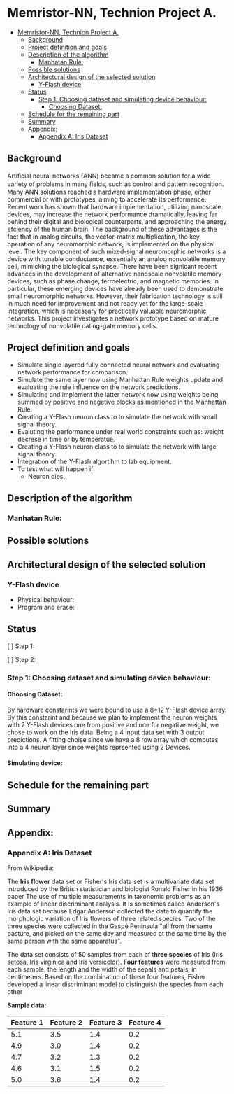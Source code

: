 # Memristor-NN, Technion Project A.
- [Memristor-NN, Technion Project A.](#memristor-nn-technion-project-a)
  - [Background](#background)
  - [Project definition and goals](#project-definition-and-goals)
  - [Description of the algorithm](#description-of-the-algorithm)
    - [Manhatan Rule:](#manhatan-rule)
  - [Possible solutions](#possible-solutions)
  - [Architectural design of the selected solution](#architectural-design-of-the-selected-solution)
    - [Y-Flash device](#y-flash-device)
  - [Status](#status)
    - [Step 1: Choosing dataset and simulating device behaviour:](#step-1-choosing-dataset-and-simulating-device-behaviour)
      - [Choosing Dataset:](#choosing-dataset)
  - [Schedule for the remaining part](#schedule-for-the-remaining-part)
  - [Summary](#summary)
  - [Appendix:](#appendix)
    - [Appendix A: Iris Dataset](#appendix-a-iris-dataset)

## Background
Artiﬁcial neural networks (ANN) became a common solution for a wide variety of problems in many ﬁelds, such as control and pattern recognition. Many ANN solutions reached a hardware implementation phase, either commercial or with prototypes, aiming to accelerate its performance. Recent work has shown that hardware implementation, utilizing nanoscale devices, may increase the network performance dramatically, leaving far behind their digital and biological counterparts, and approaching the energy efciency of the human brain. The background of these advantages is the fact that in analog circuits, the vector-matrix multiplication, the key operation of any neuromorphic network, is implemented on the physical level. The key component of such mixed-signal neuromorphic networks is a device with tunable conductance, essentially an analog nonvolatile memory cell, mimicking the biological synapse. There have been signicant recent advances in the development of alternative nanoscale nonvolatile memory devices, such as phase change, ferroelectric, and magnetic memories. In particular, these emerging devices have already been used to demonstrate small neuromorphic networks. However, their fabrication technology is still in much need for improvement and not ready yet for the large-scale integration, which is necessary for practically valuable neuromorphic networks. This project investigates a network prototype based on mature technology of nonvolatile oating-gate memory cells.

## Project definition and goals
* Simulate single layered fully connected neural network and evaluating network performance for comparison.
* Simulate the same layer now using Manhattan Rule weights update and evaluating the rule influence on the network predictions.
* Simulating and implement the latter network now using weights being summed by positive and negetive blocks as mentioned in the Manhattan Rule.
* Creating a Y-Flash neuron class to to simulate the network with small signal theory.
* Evaluting the performance under real world constraints such as: weight decrese in time or by temperatue.
* Creating a Y-Flash neuron class to to simulate the network with large signal theory.
* Integration of the Y-Flash algortihm to lab equipment.
* To test what will happen if:
  * Neuron dies.
## Description of the algorithm
### Manhatan Rule:

## Possible solutions
## Architectural design of the selected solution
### Y-Flash device
* Physical behaviour:
* Program and erase:
## Status
[ ] Step 1:

[ ] Step 2:
### Step 1: Choosing dataset and simulating device behaviour:
#### Choosing Dataset:
 By hardware constarints we were bound to use a 8*12 Y-Flash device array. By this constarint and because we plan to implement the neuron weights with 2 Y-Flash devices one from positive and one for negative weight, we chose to work on the Iris data. Being a 4 input data set with 3 output predictions. A fitting choise since we have a 8 row array which computes into a 4 neuron layer since weights reprsented using 2 Devices.
 #### Simulating device: 

## Schedule for the remaining part
## Summary
## Appendix:
### Appendix A: Iris Dataset
From Wikipedia:

The **Iris flower** data set or Fisher's Iris data set is a multivariate data set introduced by the British statistician and biologist Ronald Fisher in his 1936 paper The use of multiple measurements in taxonomic problems as an example of linear discriminant analysis. It is sometimes called Anderson's Iris data set because Edgar Anderson collected the data to quantify the morphologic variation of Iris flowers of three related species. Two of the three species were collected in the Gaspé Peninsula "all from the same pasture, and picked on the same day and measured at the same time by the same person with the same apparatus".

The data set consists of 50 samples from each of t**hree species** of Iris (Iris setosa, Iris virginica and Iris versicolor). **Four features** were measured from each sample: the length and the width of the sepals and petals, in centimeters. Based on the combination of these four features, Fisher developed a linear discriminant model to distinguish the species from each other


**Sample data:**

| Feature 1 | Feature 2 | Feature 3 | Feature 4 |
| --------- | --------- | --------- | --------- |
| 5.1       | 3.5       | 1.4       | 0.2       |
| 4.9       | 3.0       | 1.4       | 0.2       |
| 4.7       | 3.2       | 1.3       | 0.2       |
| 4.6       | 3.1       | 1.5       | 0.2       |
| 5.0       | 3.6       | 1.4       | 0.2       |
